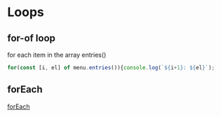 # Loops

## for-of loop
for each item in the array
entries()

```js
for(const [i, el] of menu.entries()){console.log(`${i+1}: ${el}`);
```

## forEach
[forEach](Arrays.md#foreach)